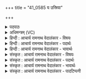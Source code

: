 +++
title = "41_0585 य उस्रिया"

+++
<details><summary>पदपाठः</summary>

यः꣢। उ꣣स्रि꣡याः꣢। उ꣣। स्रि꣡याः꣢꣯। अ꣡पि꣢꣯। याः। अ꣣न्तः꣢। अ꣡श्म꣢꣯नि। निः। गाः। अ꣡कृ꣢꣯न्तत्। ओ꣡ज꣢꣯सा। अ꣢भि꣣। व्र꣣ज꣢म्। त꣣त्निषे। ग꣡व्य꣢꣯म्। अ꣡श्व्य꣢꣯म्। व꣣र्मी꣢। इ꣣व। धृष्णो। आ꣢। रु꣣ज। ओ꣢३म्। व꣣र्मी꣡व꣢धृष्ण꣣वा꣡रु꣢ज। ५८५।
</details>

<details><summary>अधिमन्त्रम् (VC)</summary>

- पवमानः सोमः
- ऋजिश्वा भारद्वाजः
- ककुप्
- मध्यमः
- पावमानं काण्डम्
</details>

<details><summary>हिन्दी : आचार्य रामनाथ वेदालंकार - विषयः</summary>

अगले मन्त्र में सोम परमेश्वर का वर्णन किया गया है।
</details>

<details><summary>हिन्दी : आचार्य रामनाथ वेदालंकार - पदार्थः</summary>

पदार्थान्वय -  (उस्रियाः अपि) निकलने योग्य होती हुई भी (याः) जो (अश्मनि अन्तः) मेघ के अन्दर रुक जाती हैं, उन (गाः) सूर्य-किरणों को (यः) जो आप (ओजसा) अपने प्रताप से (निर् अकृन्तत्) मेघ के बाहर निकाल देते हो, वह आप (गव्यम्) भूमि-सम्बन्धी और (अश्व्यम्) सूर्यसम्बन्धी (व्रजम्) मण्डल को (अभितत्निषे) चारों ओर विस्तीर्ण करते हो। हे (धृष्णो) विपत्तियों का धर्षण करनेवाले परमात्मन् ! आप (वर्मी इव) कवचधारी योद्धा के समान (आरुज) हमारी विपदाओं को और हमारे शत्रुओं को भग्न कर दो ॥८॥ इस मन्त्र में उपमालङ्कार है। ‘उस्रियाः अपि याः अन्तरश्मनि’ का यदि यह अर्थ करें कि ‘जो बहती हुई भी पत्थर के अन्दर रुकी हुई हैं’ तो विरोध प्रतीत होता है, ‘बहने के योग्य होती हुई भी मेघ में निरुद्ध’ इस अर्थ से विरोध का परिहार हो जाता है। अतः विरोधाभास अलङ्कार है ॥८॥
</details>

<details><summary>हिन्दी : आचार्य रामनाथ वेदालंकार - भावार्थः</summary>

भावार्थ -  जैसे परमेश्वर मध्य में स्थित मेघ की बाधा को विच्छिन्न करके सूर्यकिरणों को भूमि पर प्रसारित कर देता है, वैसे ही जीवात्मा योगमार्ग में आये सब विघ्नों का विदारण कर सफलता प्राप्त करे ॥८॥ इस दशति में भी सोम नाम से परमात्मा का और उसके आनन्दरस का वर्णन होने से इस दशति के विषय की पूर्व दशति के विषय के साथ संगति है ॥ षष्ठ प्रपाठक में द्वितीय अर्ध की चतुर्थ दशति समाप्त ॥ पञ्चम अध्याय में एकादश खण्ड समाप्त ॥ पञ्चम अध्याय समाप्त ॥
</details>

<details><summary>संस्कृत : आचार्य रामनाथ वेदालंकार - विषयः</summary>

अथ सोमः परमेश्वरो वर्ण्यते।
</details>

<details><summary>संस्कृत : आचार्य रामनाथ वेदालंकार - पदार्थः</summary>

पदार्थान्वय -  (उस्रियाः अपि२) निस्सरणयोग्या अपि सत्यः (याः अश्मनि अन्तः) मेघाभ्यन्तरे अवरुद्धा भवन्ति ताः। अश्मा इति मेघनाम। निघं० १।१०। (गाः) सूर्यदीधितीः। गावः इति रश्मिनाम। निघं० १।५। (यः) यो भवान् (ओजसा) स्वप्रतापेन (निर् अकृन्तत्३) निस्सारयति। स त्वम् (गव्यम्) भूमिसम्बन्धिनम् (अश्व्यम्) सूर्यसम्बन्धिनं च। असौ वा आदित्यो अश्वः। तै० ३।९।२३।२। (व्रजम्) मण्डलम् (अभि तत्निषे) अभितो विस्तारयसि। हे (धृष्णो) विपद्धर्षणशील परमात्मन् ! त्वम् (वर्मी इव) कवचधारी योद्धेव (आरुज) अस्माकं विपदः शत्रून् वा विदारय ॥८॥ अत्रोपमालङ्कारः। किञ्च ‘उस्रियाः अपि प्रवहमाना अपि अन्तरश्मनि निरुद्धाः’ इति विरोधः। प्रस्रवणयोग्या अपि अश्मनि रुद्धा इति परिहारः। तेन विरोधाभासोऽलङ्कारः ॥८॥
</details>

<details><summary>संस्कृत : आचार्य रामनाथ वेदालंकार - भावार्थः</summary>

भावार्थ -  यथा परमेश्वरो मध्यस्था मेघबाधां विच्छिद्य सूर्यरश्मीन् भूमौ प्रसारयति, तथैव जीवात्मा योगमार्गे समागतान् सकलान् विघ्नान् विदार्य साफल्यमधिगच्छेत् ॥८॥ अत्रापि सोमनाम्ना परमात्मनस्तदानन्दरसस्य च वर्णनादेतद्दशत्यर्थस्य पूर्वदशत्यर्थेन सह संगतिरस्ति ॥ इति षष्ठे प्रपाठके द्वितीयार्द्धे चतुर्थी दशतिः ॥ इति पञ्चमेऽध्याये एकादशः खण्डः ॥ समाप्तश्च पञ्चमोऽध्यायः ॥ इति बरेलीमण्डलान्तर्गतफरीदपुरवास्तव्यश्रीमद्गोपालरामभगवती- देवीतनयेन हरिद्वारीयगुरुकुलकांगड़ीविश्वविद्यालयेऽधीतविद्येन विद्यामार्तण्डेन आचार्यरामनाथवेदालङ्कारेण महर्षिदयानन्द- सरस्वतीस्वामिकृतवेदभाष्यशैलीमनुसृत्य विरचिते संस्कृतार्य- भाषाभ्यां समन्विते सुप्रमाणयुक्ते सामवेदभाष्ये पावमानं काण्डं पर्व वा समाप्तिमगात् ॥
</details>

<details><summary>संस्कृत : आचार्य रामनाथ वेदालंकार - पादटिप्पनी</summary>

टिप्पनी -   १. ऋ० ९।१०८।६ ‘अपि या अन्तरश्मनि’ इत्यत्र ‘अप्या अन्तरश्मनो’ इति पाठः। २. सायणस्तु ‘अपियाः’ इत्येकं पदं स्वीकृत्य “अपियाः अप्याः, आप इत्यन्तरिक्षनाम (निघं० १।३।८) अस्माद् ‘भवे छन्दसि’ पा० ४।४।११० इति यत्, अन्तरिक्षस्थाः” इति व्याख्यातवान्, तत्तु पदकारविरुद्धम्, पदपाठे ‘अपि याः’ इति विभिद्य दर्शनात्। भरतोऽपि ‘अपियाः अप्सु अन्तरिक्षे भवाः’ इत्येव व्याचष्टे। ३. समानेनाख्यानात् अत्र प्रथमपुरुषः। लोकेऽपि तथा दृश्यते, ‘य एवमकार्षीत् स त्वमिति’—इति भरतः।
</details>